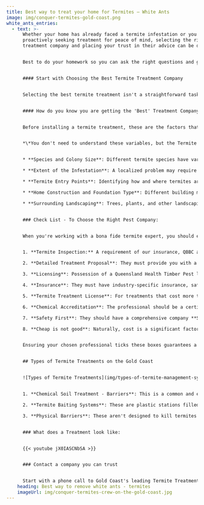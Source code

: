```yaml
---
title: Best way to treat your home for Termites – White Ants
image: img/conquer-termites-gold-coast.png
white_ants_entries:
  - text: >-
      Whether your home has already faced a termite infestation or you're
      proactively seeking treatment for peace of mind, selecting the right
      treatment company and placing your trust in their advice can be daunting.


      Best to do your homework so you can ask the right questions and get the best outcome.


      #### Start with Choosing the Best Termite Treatment Company


      Selecting the best termite treatment isn't a straightforward task; there's no one-size-fits-all solution. A tailored treatment plan is essential, taking into account several key factors:


      #### How do you know you are getting the 'Best' Treatment Company?


      Before installing a termite treatment, these are the factors that need to be considered: 


      *\*You don't need to understand these variables, but the Termite Technician you engage certainly does!*


      * **Species and Colony Size**: Different termite species have varied behaviours and threats. Knowing the species and understanding the size of the colony is fundamental in determining treatment.

      * **Extent of the Infestation**: A localized problem may require a different strategy compared to a widespread infestation.

      * **Termite Entry Points**: Identifying how and where termites are entering your home can help target the treatment effectively.

      * **Home Construction and Foundation Type**: Different building materials and foundation types can influence which treatment methods are most appropriate.

      * **Surrounding Landscaping**: Trees, plants, and other landscaping elements around your property can impact termite behaviour and treatment choices.


      ### Check List - To Choose the Right Pest Company:


      When you're working with a bona fide termite expert, you should expect the following standard of service:


      1. **Termite Inspection:** A requirement of our insurance, QBBC and the Australian Standards, an inspection needs to be done before **any** treatment. 

      2. **Detailed Treatment Proposal**: They must provide you with a written **Treatment Proposal**. This isn't just a simple quote; it should itemize the specific areas of treatment, the chemicals they plan to use, and any potential limitations or considerations. This ensures transparency, letting you know precisely what to expect and helps in setting clear expectations for both parties.

      3. **Licensing**: Possession of a Queensland Health Timber Pest license is mandatory, signifying their authorization to manage termite treatments.

      4. **Insurance**: They must have industry-specific insurance, safeguarding both you and them against potential unforeseen complications.

      5. **Termite Treatment License**: For treatments that cost more than $1300, a valid **QBCC** (Queensland Building Construction Commission) license is imperative.

      6. **Chemical Accreditation**: The professional should be a certified applicator of the chemical they recommend, an endorsement given by the manufacturer.

      7. **Safety First**: They should have a comprehensive company **Safety Plan** in place. Additionally, using appropriate Personal Protective Equipment (PPE) is vital to ensure the safety of your property, yourself, and the professionals at work. 

      8. **Cheap is not good**: Naturally, cost is a significant factor for most homeowners. Ensure a low price does not come at a sacrifice of quality (normally does). 


      Ensuring your chosen professional ticks these boxes guarantees a competent, trustworthy, and effective service.


      ## Types of Termite Treatments on the Gold Coast


      ![Types of Termite Treatments](img/types-of-termite-management-system.jpg)


      1. **Chemical Soil Treatment - Barriers**: This is a common and effective treatment method on the Gold Coast. A liquid chemical is applied to the soil around and under a structure. Termites that pass through the treated soil are either repelled or killed.

      2. **Termite Baiting Systems**: These are plastic stations filled with bait rods, cellulose material that's treated with a slow-acting growth inhibitor agent. Termites consume the bait and share it with their colony, eventually killing the colony over time.

      3. **Physical Barriers**: These aren't designed to kill termites but rather deter them from entering the structure. These can include metal or crushed rock barriers, or specially-designed fabrics that are typically installed when a house is being built.


      ### What does a Treatment look like:


      {{< youtube jX0IASCNbSA >}}


      ### Contact a company you can trust


      Start with a phone call to Gold Coast's leading Termite Treatment company - Conquer Termites
    heading: Best way to remove white ants - termites
    imageUrl: img/conquer-termites-crew-on-the-gold-coast.jpg
---
```

